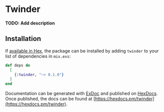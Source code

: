 # Twinder

**TODO: Add description**

## Installation

If [available in Hex](https://hex.pm/docs/publish), the package can be installed
by adding `twinder` to your list of dependencies in `mix.exs`:

```elixir
def deps do
  [
    {:twinder, "~> 0.1.0"}
  ]
end
```

Documentation can be generated with [ExDoc](https://github.com/elixir-lang/ex_doc)
and published on [HexDocs](https://hexdocs.pm). Once published, the docs can
be found at [https://hexdocs.pm/twinder](https://hexdocs.pm/twinder).

